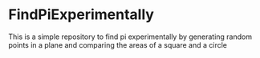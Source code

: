 # FindPiExperimentally
This is a simple repository to find pi experimentally by generating random points in a plane and comparing the areas of a square and a circle
